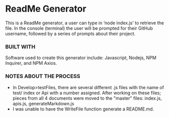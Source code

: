 # ReadMe Generator
This is a ReadMe generator, a user can type in ‘node index.js’ to retrieve the file. In the console (terminal) the user will be prompted for their GitHub username, followed by a series of prompts about their project.

### BUILT WITH
Software used to create this generator include: Javascript, Nodejs, NPM Inquirer, and NPM Axios.

### NOTES ABOUT THE PROCESS
- In Develop>testFiles, there are several different .js files with the name of test/ index or Api with a number assigned. After working on these files; pieces from all 4 documents were moved to the "master" files: index.js, apis.js, generateMarkdown.js
- I was unable to have the WriteFile function generate a README.md.

